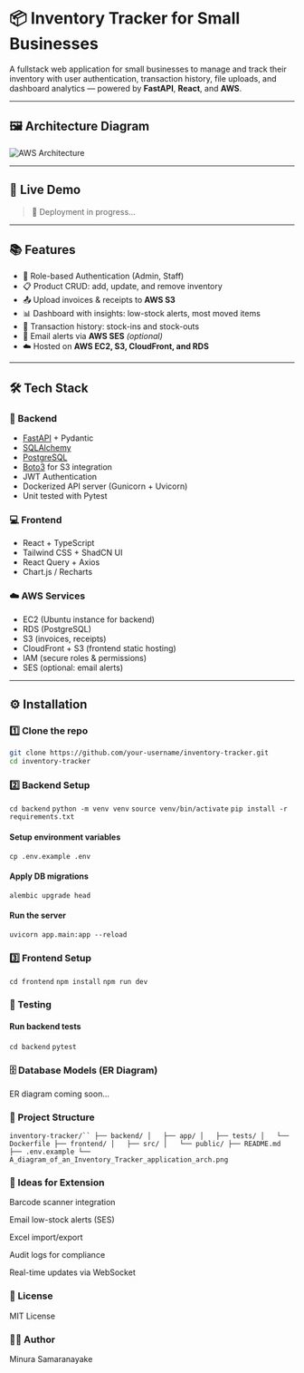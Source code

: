 # 📦 Inventory Tracker for Small Businesses

A fullstack web application for small businesses to manage and track their inventory with user authentication, transaction history, file uploads, and dashboard analytics — powered by **FastAPI**, **React**, and **AWS**.

---

## 🖼️ Architecture Diagram

![AWS Architecture](./A_diagram_of_an_Inventory_Tracker_application_arch.png)

---

## 🚀 Live Demo

> 🚧 Deployment in progress...

---

## 📚 Features

- 👥 Role-based Authentication (Admin, Staff)
- 📋 Product CRUD: add, update, and remove inventory
- 📤 Upload invoices & receipts to **AWS S3**
- 📊 Dashboard with insights: low-stock alerts, most moved items
- 🧾 Transaction history: stock-ins and stock-outs
- 📧 Email alerts via **AWS SES** *(optional)*
- ☁️ Hosted on **AWS EC2, S3, CloudFront, and RDS**

---

## 🛠️ Tech Stack

### 🔧 Backend
- [FastAPI](https://fastapi.tiangolo.com/) + Pydantic
- [SQLAlchemy](https://www.sqlalchemy.org/)
- [PostgreSQL](https://aws.amazon.com/rds/)
- [Boto3](https://boto3.amazonaws.com/v1/documentation/api/latest/index.html) for S3 integration
- JWT Authentication
- Dockerized API server (Gunicorn + Uvicorn)
- Unit tested with Pytest

### 💻 Frontend
- React + TypeScript
- Tailwind CSS + ShadCN UI
- React Query + Axios
- Chart.js / Recharts

### ☁️ AWS Services
- EC2 (Ubuntu instance for backend)
- RDS (PostgreSQL)
- S3 (invoices, receipts)
- CloudFront + S3 (frontend static hosting)
- IAM (secure roles & permissions)
- SES (optional: email alerts)

---

## ⚙️ Installation

### 1️⃣ Clone the repo
```bash
git clone https://github.com/your-username/inventory-tracker.git
cd inventory-tracker
```

### 2️⃣ Backend Setup


`cd backend`
`python -m venv venv`
`source venv/bin/activate`
`pip install -r requirements.txt`

#### Setup environment variables
`cp .env.example .env`

#### Apply DB migrations
`alembic upgrade head`

#### Run the server
`uvicorn app.main:app --reload`


### 3️⃣ Frontend Setup

`cd frontend`
`npm install`
`npm run dev`

### 🧪 Testing

#### Run backend tests
`cd backend`
`pytest`


### 🗄️ Database Models (ER Diagram)
ER diagram coming soon...


### 📂 Project Structure

```inventory-tracker/``
├── backend/
│   ├── app/
│   ├── tests/
│   └── Dockerfile
├── frontend/
│   ├── src/
│   └── public/
├── README.md
├── .env.example
└── A_diagram_of_an_Inventory_Tracker_application_arch.png```


### 🧠 Ideas for Extension
Barcode scanner integration

Email low-stock alerts (SES)

Excel import/export

Audit logs for compliance

Real-time updates via WebSocket

### 📄 License
MIT License

### 🙋‍♂️ Author
Minura Samaranayake
